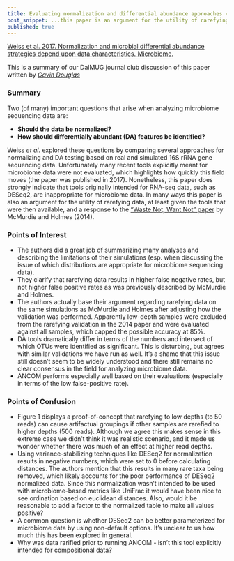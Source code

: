 ```yaml
---
title: Evaluating normalization and differential abundance approaches circa 2017
post_snippet: ...this paper is an argument for the utility of rarefying data ... and a response to the “Waste Not, Want Not” paper
published: true
---
```


[Weiss et al. 2017. Normalization and microbial differential abundance strategies depend upon data characteristics. Microbiome.](https://microbiomejournal.biomedcentral.com/articles/10.1186/s40168-017-0237-y)

This is a summary of our DalMUG journal club discussion of this paper written by [_Gavin Douglas_](http://www.gavindouglas.ca/)

### Summary
Two (of many) important questions that arise when analyzing microbiome sequencing data are:  
* **Should the data be normalized?**  
* **How should differentially abundant (DA) features be identified?**

Weiss _et al._ explored these questions by comparing several approaches for normalizing and DA testing based on real 
and simulated 16S rRNA gene sequencing data. Unfortunately many recent tools explicitly meant for microbiome data were not 
evaluated, which highlights how quickly this field moves (the paper was published in 2017). Nonetheless, this paper does strongly 
indicate that tools originally intended for RNA-seq data, such as DESeq2, are inappropriate for microbiome data. In 
many ways this paper is also an argument for the utility of rarefying data, at least given the tools that were then available, and a 
response to the [“Waste Not, Want Not” paper](https://journals.plos.org/ploscompbiol/article?id=10.1371/journal.pcbi.1003531) by McMurdie and Holmes (2014).

### Points of Interest
* The authors did a great job of summarizing many analyses and describing the limitations of their simulations (esp. when discussing the issue of which distributions are appropriate for microbiome sequencing data).
* They clarify that rarefying data results in higher false negative rates, but not higher false positive rates as was previously described by McMurdie and Holmes. 
* The authors actually base their argument regarding rarefying data on the same simulations as McMurdie and Holmes after adjusting how the validation was performed. Apparently low-depth samples were excluded from the rarefying validation in the 2014 paper and were evaluated against all samples, which capped the possible accuracy at 85%.
* DA tools dramatically differ in terms of the numbers and intersect of which OTUs were identified as significant. This is disturbing, but agrees with similar validations we have run as well. It’s a shame that this issue still doesn’t seem to be widely understood and there still remains no clear consensus in the field for analyzing microbiome data.
* ANCOM performs especially well based on their evaluations (especially in terms of the low false-positive rate).

### Points of Confusion
* Figure 1 displays a proof-of-concept that rarefying to low depths (to 50 reads) can cause artifactual groupings if other samples are rarefied to higher depths (500 reads). Although we agree this makes sense in this extreme case we didn’t think it was realistic scenario, and it made us wonder whether there was much of an effect at higher read depths.
* Using variance-stabilizing techniques like DESeq2 for normalization results in negative numbers, which were set to 0 before calculating distances. The authors mention that this results in many rare taxa being removed, which likely accounts for the poor performance of DESeq2 normalized data. Since this normalization wasn’t intended to be used with microbiome-based metrics like UniFrac it would have been nice to see ordination based on euclidean distances. Also, would it be reasonable to add a factor to the normalized table to make all values positive? 
* A common question is whether DESeq2 can be better parameterized for microbiome data by using non-default options. It’s unclear to us how much this has been explored in general.
* Why was data rarified prior to running ANCOM - isn’t this tool explicitly intended for compositional data?

